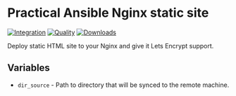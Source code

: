 # Practical Ansible Nginx static site

[![Integration](https://github.com/practical-ansible/nginx-docker/workflows/CI/badge.svg)](https://github.com/practical-ansible/nginx-docker/actions)
[![Quality](https://img.shields.io/ansible/quality/21429.svg)](https://galaxy.ansible.com/practical-ansible/nginx-static)
[![Downloads](https://img.shields.io/ansible/role/d/21429.svg)](https://galaxy.ansible.com/practical-ansible/nginx-static)

Deploy static HTML site to your Nginx and give it Lets Encrypt support.

## Variables

* `dir_source` - Path to directory that will be synced to the remote machine.
